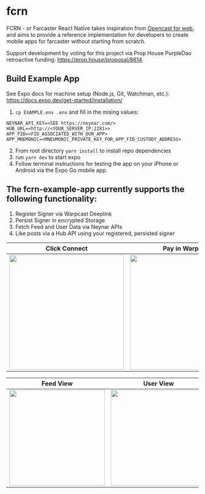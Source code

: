 # fcrn

FCRN - or Farcaster React Native takes inspiration from [Opencast for web](https://github.com/stephancill/opencast), and aims to provide a reference implementation for developers to create mobile apps for farcaster without starting from scratch.

Support development by voting for this project via Prop House PurpleDao retroactive funding: https://prop.house/proposal/8614

## Build Example App

See Expo docs for machine setup (Node.js, Git, Watchman, etc.): https://docs.expo.dev/get-started/installation/

1. `cp EXAMPLE.env .env` and fill in the mising values:
```
NEYNAR_API_KEY=<SEE https://neynar.com/>
HUB_URL=<http://<YOUR_SERVER_IP:2281>>
APP_FID=<FID_ASSOCIATED_WITH_OUR_APP>
APP_MNEMONIC=<MNEUMONIC_PRIVATE_KEY_FOR_APP_FID_CUSTODY_ADDRESS>
```
2. From root directory `yarn install` to install repo dependencies
3. run `yarn dev` to start expo
4. Follow terminal instructions for testing the app on your iPhone or Android via the Expo Go mobile app.

## The fcrn-example-app currently supports the following functionality:

1. Register Signer via Warpcast Deeplink
2. Persist Signer in encrypted Storage
3. Fetch Feed and User Data via Neynar APIs
4. Like posts via a Hub API using your registered, persisted signer


| Click Connect  | Pay in Warpcast | Poll for success | Signer is stored Successfully |
| ------------- | ------------- | ------------- | ------------- |
| <img src="https://github.com/cameronvoell/fcrn/assets/1103838/f4cbefe6-dbc8-48b3-bcdf-6a2ffa5e4222" width="300">  | <img src="https://github.com/cameronvoell/fcrn/assets/1103838/b8701405-b803-4dfb-ac3b-6c0bf915e503" width="300">  | <img src="https://github.com/cameronvoell/fcrn/assets/1103838/416261a0-9667-4d3e-89c9-84aae7816b40" width="300"> | <img src="https://github.com/cameronvoell/fcrn/assets/1103838/9ab64837-e8c1-40c0-9452-c897a49c910b" width="300"> |


| Feed View  | User View |
| ------------- | ------------- |
| <img src="https://github.com/cameronvoell/fcrn/assets/1103838/5e7d5316-9e1e-4302-b336-f3da5f66a05c" width="250"> | <img src="https://github.com/cameronvoell/fcrn/assets/1103838/fc213654-fdf3-47a1-a5e6-0e3dac104fbc" width="250"> |










